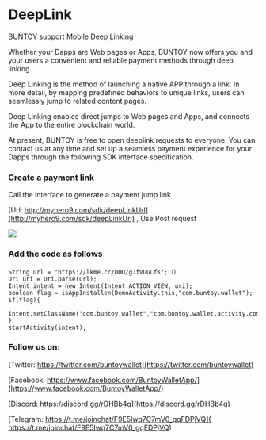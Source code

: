 # DeepLink
BUNTOY support Mobile Deep Linking

Whether your Dapps are Web pages or Apps, BUNTOY now offers you and your users a convenient and reliable payment methods through deep linking.

Deep Linking is the method of launching a native APP through a link. In more detail, by mapping predefined behaviors to unique links, users can seamlessly jump to related content pages.

Deep Linking enables direct jumps to Web pages and Apps, and connects the App to the entire blockchain world.

At present, BUNTOY is free to open deeplink requests to everyone. You can contact us at any time and set up a seamless payment experience for your Dapps through the following SDK interface specification.

### Create a payment link

Call the interface to generate a payment jump link

[Url: http://myhero9.com/sdk/deepLinkUrl](http://myhero9.com/sdk/deepLinkUrl) , Use Post request

![](https://cdn-images-1.medium.com/max/1600/1*iL9bYGtoPh0DeK2hFacPBw.jpeg)

### Add the code as follows

```
String url = "https://lkme.cc/DOD/gJfVGGCfK";（）
Uri uri = Uri.parse(url);
Intent intent = new Intent(Intent.ACTION_VIEW, uri);
boolean flag = isAppInstallen(DemoActivity.this,"com.buntoy.wallet");
if(flag){
   intent.setClassName("com.buntoy.wallet","com.buntoy.wallet.activity.common.SplashActivity");
}
startActivity(intent);
```

### Follow us on:

[Twitter: https://twitter.com/buntoywallet](https://twitter.com/buntoywallet)

[Facebook: https://www.facebook.com/BuntoyWalletApp/](https://www.facebook.com/BuntoyWalletApp/)

[Discord: https://discord.gg/rDHBb4q](https://discord.gg/rDHBb4q)

[Telegram: https://t.me/joinchat/F9E5Iwq7C7mV0_gqFDPjVQ]( https://t.me/joinchat/F9E5Iwq7C7mV0_gqFDPjVQ)
